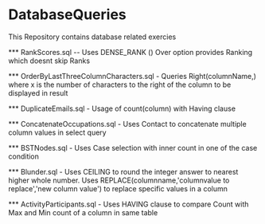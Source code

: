 # DatabaseQueries
This Repository contains database related exercies

*** RankScores.sql -- Uses DENSE_RANK () Over option provides Ranking which doesnt skip Ranks

*** OrderByLastThreeColumnCharacters.sql - Queries Right(columnName,<x>) where x is the number of characters to 
the right of the column to be displayed in result

*** DuplicateEmails.sql - Usage of count(column) with Having clause

*** ConcatenateOccupations.sql - Uses Contact to concatenate multiple column values in select query

*** BSTNodes.sql - Uses Case selection with inner count in one of the case condition

*** Blunder.sql - Uses CEILING to round the integer answer to nearest higher whole number. Uses REPLACE(columnname,'columnvalue to replace','new column value') to replace specific values in a column

*** ActivityParticipants.sql - Uses HAVING clause to compare Count with Max and Min count of a column in same table
